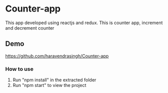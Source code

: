 # Counter-app

This app developed using reactjs and redux. 
This is counter app, increment and decrement counter  


## Demo

https://github.com/haravendrasingh/Counter-app


### How to use

1) Run "npm install" in the extracted folder
2) Run "npm start" to view the project